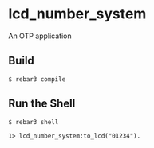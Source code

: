 lcd_number_system
=====

An OTP application

Build
-----

    $ rebar3 compile
    
Run the Shell
-----
    $ rebar3 shell
    
    1> lcd_number_system:to_lcd("01234").
